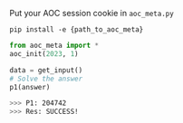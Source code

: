 Put your AOC session cookie in `aoc_meta.py`

`pip install -e {path_to_aoc_meta}`

```python
from aoc_meta import *
aoc_init(2023, 1)

data = get_input()
# Solve the answer
p1(answer)
```

```bash
>>> P1: 204742
>>> Res: SUCCESS!
```
